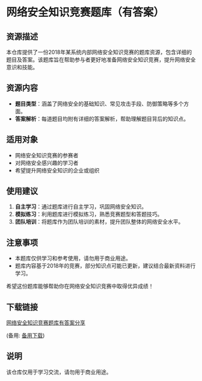 # 网络安全知识竞赛题库（有答案）

## 资源描述

本仓库提供了一份2018年某系统内部网络安全知识竞赛的题库资源，包含详细的题目及答案。该题库旨在帮助参与者更好地准备网络安全知识竞赛，提升网络安全意识和技能。

## 资源内容

- **题目类型**：涵盖了网络安全的基础知识、常见攻击手段、防御策略等多个方面。
- **答案解析**：每道题目均附有详细的答案解析，帮助理解题目背后的知识点。

## 适用对象

- 网络安全知识竞赛的参赛者
- 对网络安全感兴趣的学习者
- 希望提升网络安全知识的企业或组织

## 使用建议

1. **自主学习**：通过题库进行自主学习，巩固网络安全知识。
2. **模拟练习**：利用题库进行模拟练习，熟悉竞赛题型和答题技巧。
3. **团队培训**：将题库作为团队培训的素材，提升团队整体的网络安全水平。

## 注意事项

- 本题库仅供学习和参考使用，请勿用于商业用途。
- 题库内容基于2018年的竞赛，部分知识点可能已更新，建议结合最新资料进行学习。

希望这份题库能够帮助你在网络安全知识竞赛中取得优异成绩！

## 下载链接
[网络安全知识竞赛题库有答案分享](https://pan.quark.cn/s/0f543812115b) 

(备用: [备用下载](https://pan.baidu.com/s/1yzvnH_rv5Oub3lLjBpoVzQ?pwd=1234))

## 说明

该仓库仅用于学习交流，请勿用于商业用途。
